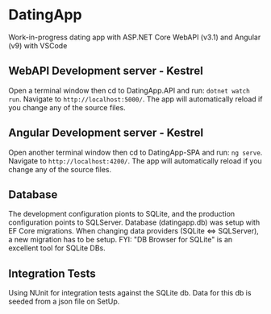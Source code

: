 # DatingApp

Work-in-progress dating app with ASP.NET Core WebAPI (v3.1) and Angular (v9) with VSCode

## WebAPI Development server - Kestrel

Open a terminal window then cd to DatingApp.API and run: `dotnet watch run`. Navigate to `http://localhost:5000/`. The app will automatically reload if you change any of the source files. 

## Angular Development server - Kestrel

Open another terminal window then cd to DatingApp-SPA and run: `ng serve`. Navigate to `http://localhost:4200/`. The app will automatically reload if you change any of the source files.

## Database

The development configuration pionts to SQLite, and the production configuration points to SQLServer. Database (datingapp.db) was setup with EF Core migrations. When changing data providers (SQLite <=> SQLServer), a new migration has to be setup.  FYI: "DB Browser for SQLite" is an excellent tool for SQLite DBs. 

## Integration Tests

Using NUnit for integration tests against the SQLite db.  Data for this db is seeded from a json file on SetUp.  
